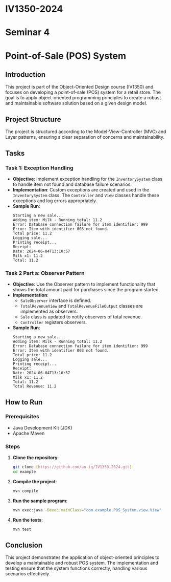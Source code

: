 # IV1350-2024
# Seminar 4
# Point-of-Sale (POS) System

## Introduction

This project is part of the Object-Oriented Design course (IV1350) and focuses on developing a point-of-sale (POS) system for a retail store. The goal is to apply object-oriented programming principles to create a robust and maintainable software solution based on a given design model.

## Project Structure

The project is structured according to the Model-View-Controller (MVC) and Layer patterns, ensuring a clear separation of concerns and maintainability.


## Tasks

### Task 1: Exception Handling

- **Objective**: Implement exception handling for the `InventorySystem` class to handle item not found and database failure scenarios.
- **Implementation**: Custom exceptions are created and used in the `InventorySystem` class. The `Controller` and `View` classes handle these exceptions and log errors appropriately.
- **Sample Run**:
    ```
    Starting a new sale...
    Adding item: Milk - Running total: 11.2
    Error: Database connection failure for item identifier: 999
    Error: Item with identifier 003 not found.
    Total price: 11.2
    Logging sale...
    Printing receipt...
    Receipt:
    Date: 2024-06-04T13:10:57
    Milk x1: 11.2
    Total: 11.2
    ```

### Task 2 Part a: Observer Pattern

- **Objective**: Use the Observer pattern to implement functionality that shows the total amount paid for purchases since the program started.
- **Implementation**: 
  - `SaleObserver` interface is defined.
  - `TotalRevenueView` and `TotalRevenueFileOutput` classes are implemented as observers.
  - `Sale` class is updated to notify observers of total revenue.
  - `Controller` registers observers.
- **Sample Run**:
    ```
    Starting a new sale...
    Adding item: Milk - Running total: 11.2
    Error: Database connection failure for item identifier: 999
    Error: Item with identifier 003 not found.
    Total price: 11.2
    Logging sale...
    Printing receipt...
    Receipt:
    Date: 2024-06-04T13:10:57
    Milk x1: 11.2
    Total: 11.2
    Total Revenue: 11.2
    ```

## How to Run

### Prerequisites

- Java Development Kit (JDK)
- Apache Maven

### Steps

1. **Clone the repository**:
    ```sh
    git clone [https://github.com/an-iq/IV1350-2024.git]
    cd example
    ```

2. **Compile the project**:
    ```sh
    mvn compile
    ```

3. **Run the sample program**:
    ```sh
    mvn exec:java -Dexec.mainClass="com.example.POS_System.view.View"
    ```

4. **Run the tests**:
    ```sh
    mvn test
    ```

## Conclusion

This project demonstrates the application of object-oriented principles to develop a maintainable and robust POS system. The implementation and testing ensure that the system functions correctly, handling various scenarios effectively.



